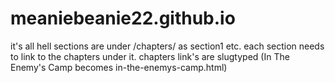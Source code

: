 # meaniebeanie22.github.io
it's all hell
sections are under /chapters/ as section1 etc.
each section needs to link to the chapters under it.
chapters link's are slugtyped (In The Enemy's Camp becomes in-the-enemys-camp.html)
